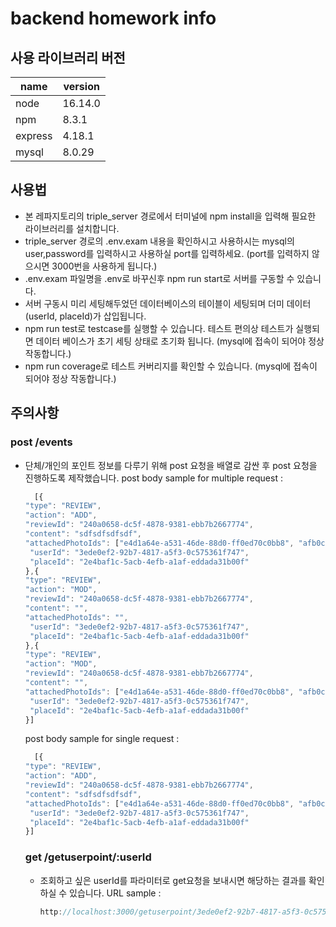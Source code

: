 # backend homework info
## 사용 라이브러리 버전
|name|version|
|----|-------|
|node|16.14.0|
|npm|8.3.1|
|express|4.18.1|
|mysql|8.0.29|

## 사용법
- 본 레파지토리의 triple_server 경로에서 터미널에 npm install을 입력해 필요한 라이브러리를 설치합니다.
- triple_server 경로의 .env.exam 내용을 확인하시고 사용하시는 mysql의 user,password를 입력하시고 사용하실 port를 입력하세요.
  (port를 입력하지 않으시면 3000번을 사용하게 됩니다.)
- .env.exam 파일명을 .env로 바꾸신후 npm run start로 서버를 구동할 수 있습니다.
- 서버 구동시 미리 세팅해두었던 데이터베이스의 테이블이 세팅되며 더미 데이터 (userId, placeId)가 삽입됩니다.
- npm run test로 testcase를 실행할 수 있습니다. 테스트 편의상 테스트가 실행되면 데이터 베이스가 초기 세팅 상태로 초기화 됩니다.
  (mysql에 접속이 되어야 정상 작동합니다.)
- npm run coverage로 테스트 커버리지를 확인할 수 있습니다.
  (mysql에 접속이 되어야 정상 작동합니다.)

## 주의사항
### post /events
- 단체/개인의 포인트 정보를 다루기 위해 post 요청을 배열로 감싼 후 post 요청을 진행하도록 제작했습니다.
  post body sample for multiple request :
  ```javascript
    [{
  "type": "REVIEW",
  "action": "ADD",
  "reviewId": "240a0658-dc5f-4878-9381-ebb7b2667774",
  "content": "sdfsdfsdfsdf",
  "attachedPhotoIds": ["e4d1a64e-a531-46de-88d0-ff0ed70c0bb8", "afb0cef2-851d-4a50-bb07-9cc15cbdc332"],
   "userId": "3ede0ef2-92b7-4817-a5f3-0c575361f747",
   "placeId": "2e4baf1c-5acb-4efb-a1af-eddada31b00f"
  },{
  "type": "REVIEW",
  "action": "MOD",
  "reviewId": "240a0658-dc5f-4878-9381-ebb7b2667774",
  "content": "",
  "attachedPhotoIds": "",
   "userId": "3ede0ef2-92b7-4817-a5f3-0c575361f747",
   "placeId": "2e4baf1c-5acb-4efb-a1af-eddada31b00f"
  },{
  "type": "REVIEW",
  "action": "MOD",
  "reviewId": "240a0658-dc5f-4878-9381-ebb7b2667774",
  "content": "",
  "attachedPhotoIds": ["e4d1a64e-a531-46de-88d0-ff0ed70c0bb8", "afb0cef2-851d-4a50-bb07-9cc15cbdc332"],
   "userId": "3ede0ef2-92b7-4817-a5f3-0c575361f747",
   "placeId": "2e4baf1c-5acb-4efb-a1af-eddada31b00f"
  }]
  ```
  
  post body sample for single request :
  ```javascript
    [{
  "type": "REVIEW",
  "action": "ADD",
  "reviewId": "240a0658-dc5f-4878-9381-ebb7b2667774",
  "content": "sdfsdfsdfsdf",
  "attachedPhotoIds": ["e4d1a64e-a531-46de-88d0-ff0ed70c0bb8", "afb0cef2-851d-4a50-bb07-9cc15cbdc332"],
   "userId": "3ede0ef2-92b7-4817-a5f3-0c575361f747",
   "placeId": "2e4baf1c-5acb-4efb-a1af-eddada31b00f"
  }]
  ```
  
  ### get /getuserpoint/:userId
  - 조회하고 싶은 userId를 파라미터로 get요청을 보내시면 해당하는 결과를 확인하실 수 있습니다.
    URL sample : 
    ```javascript
    http://localhost:3000/getuserpoint/3ede0ef2-92b7-4817-a5f3-0c575361f745
    ```
  
